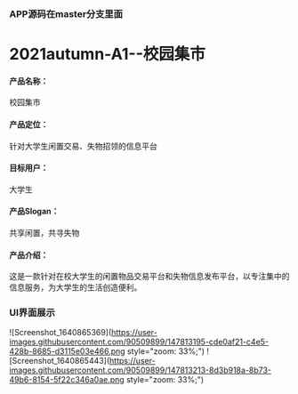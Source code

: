 ### APP源码在master分支里面

# 2021autumn-A1--校园集市
#### 产品名称：
校园集市

#### 产品定位：
针对大学生闲置交易、失物招领的信息平台

#### 目标用户：
大学生

#### 产品Slogan：
共享闲置，共寻失物

#### 产品介绍：
这是一款针对在校大学生的闲置物品交易平台和失物信息发布平台，以专注集中的信息服务，为大学生的生活创造便利。

### UI界面展示
![Screenshot_1640865369](https://user-images.githubusercontent.com/90509899/147813195-cde0af21-c4e5-428b-8685-d3115e03e466.png style="zoom: 33%;")
![Screenshot_1640865443](https://user-images.githubusercontent.com/90509899/147813213-8d3b918a-8b73-49b6-8154-5f22c346a0ae.png style="zoom: 33%;")
